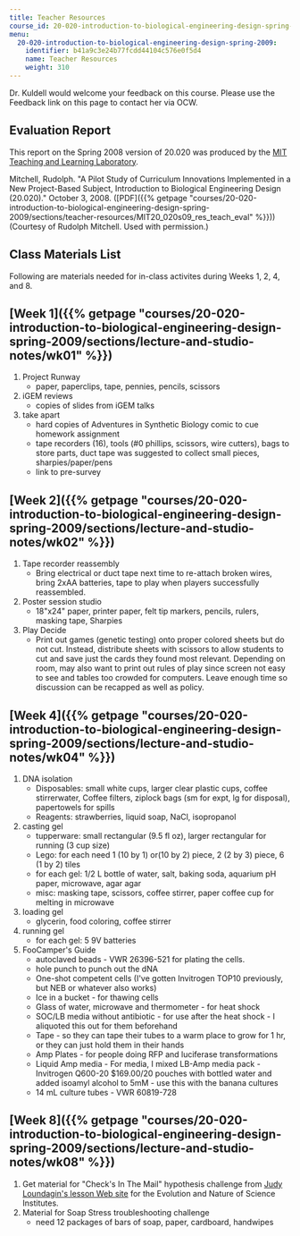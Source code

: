 ```yaml
---
title: Teacher Resources
course_id: 20-020-introduction-to-biological-engineering-design-spring-2009
menu:
  20-020-introduction-to-biological-engineering-design-spring-2009:
    identifier: b41a9c3e24b77fcdd44104c576e0f5d4
    name: Teacher Resources
    weight: 310
---
```

Dr. Kuldell would welcome your feedback on this course. Please use the Feedback link on this page to contact her via OCW.

Evaluation Report
-----------------

This report on the Spring 2008 version of 20.020 was produced by the [MIT Teaching and Learning Laboratory](https://tll.mit.edu/).

Mitchell, Rudolph. "A Pilot Study of Curriculum Innovations Implemented in a New Project-Based Subject, Introduction to Biological Engineering Design (20.020)." October 3, 2008. ([PDF]({{% getpage "courses/20-020-introduction-to-biological-engineering-design-spring-2009/sections/teacher-resources/MIT20_020s09_res_teach_eval" %}})) (Courtesy of Rudolph Mitchell. Used with permission.)

Class Materials List
--------------------

Following are materials needed for in-class activites during Weeks 1, 2, 4, and 8.

[Week 1]({{% getpage "courses/20-020-introduction-to-biological-engineering-design-spring-2009/sections/lecture-and-studio-notes/wk01" %}})
-------------------------------------------------------------------------------------------------------------------------------------------

1.  Project Runway
    *   paper, paperclips, tape, pennies, pencils, scissors
2.  iGEM reviews
    *   copies of slides from iGEM talks
3.  take apart
    *   hard copies of Adventures in Synthetic Biology comic to cue homework assignment
    *   tape recorders (16), tools (#0 phillips, scissors, wire cutters), bags to store parts, duct tape was suggested to collect small pieces, sharpies/paper/pens
    *   link to pre-survey

[Week 2]({{% getpage "courses/20-020-introduction-to-biological-engineering-design-spring-2009/sections/lecture-and-studio-notes/wk02" %}})
-------------------------------------------------------------------------------------------------------------------------------------------

1.  Tape recorder reassembly
    *   Bring electrical or duct tape next time to re-attach broken wires, bring 2xAA batteries, tape to play when players successfully reassembled.
2.  Poster session studio
    *   18"x24" paper, printer paper, felt tip markers, pencils, rulers, masking tape, Sharpies
3.  Play Decide
    *   Print out games (genetic testing) onto proper colored sheets but do not cut. Instead, distribute sheets with scissors to allow students to cut and save just the cards they found most relevant. Depending on room, may also want to print out rules of play since screen not easy to see and tables too crowded for computers. Leave enough time so discussion can be recapped as well as policy.

[Week 4]({{% getpage "courses/20-020-introduction-to-biological-engineering-design-spring-2009/sections/lecture-and-studio-notes/wk04" %}})
-------------------------------------------------------------------------------------------------------------------------------------------

1.  DNA isolation
    *   Disposables: small white cups, larger clear plastic cups, coffee stirrerwater, Coffee filters, ziplock bags (sm for expt, lg for disposal), papertowels for spills
    *   Reagents: strawberries, liquid soap, NaCl, isopropanol
2.  casting gel
    *   tupperware: small rectangular (9.5 fl oz), larger rectangular for running (3 cup size)
    *   Lego: for each need 1 (10 by 1) or(10 by 2) piece, 2 (2 by 3) piece, 6 (1 by 2) tiles
    *   for each gel: 1/2 L bottle of water, salt, baking soda, aquarium pH paper, microwave, agar agar
    *   misc: masking tape, scissors, coffee stirrer, paper coffee cup for melting in microwave
3.  loading gel
    *   glycerin, food coloring, coffee stirrer
4.  running gel
    *   for each gel: 5 9V batteries
5.  FooCamper's Guide
    *   autoclaved beads - VWR 26396-521 for plating the cells.
    *   hole punch to punch out the dNA
    *   One-shot competent cells (I've gotten Invitrogen TOP10 previously, but NEB or whatever also works)
    *   Ice in a bucket - for thawing cells
    *   Glass of water, microwave and thermometer - for heat shock
    *   SOC/LB media without antibiotic - for use after the heat shock - I aliquoted this out for them beforehand
    *   Tape - so they can tape their tubes to a warm place to grow for 1 hr, or they can just hold them in their hands
    *   Amp Plates - for people doing RFP and luciferase transformations
    *   Liquid Amp media - For media, I mixed LB-Amp media pack - Invitrogen Q600-20 $169.00/20 pouches with bottled water and added isoamyl alcohol to 5mM - use this with the banana cultures
    *   14 mL culture tubes - VWR 60819-728

[Week 8]({{% getpage "courses/20-020-introduction-to-biological-engineering-design-spring-2009/sections/lecture-and-studio-notes/wk08" %}})
-------------------------------------------------------------------------------------------------------------------------------------------

1.  Get material for "Check's In The Mail" hypothesis challenge from [Judy Loundagin's lesson Web site](http://www.indiana.edu/~ensiweb/lessons/chec.lab.html) for the Evolution and Nature of Science Institutes.
2.  Material for Soap Stress troubleshooting challenge
    *   need 12 packages of bars of soap, paper, cardboard, handwipes